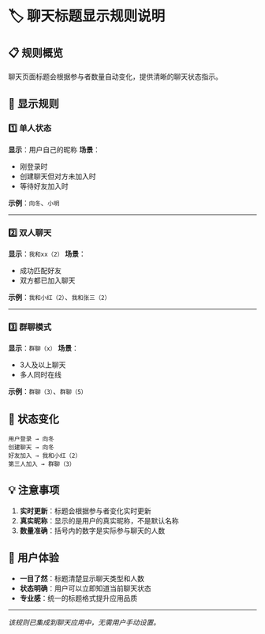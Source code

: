 # 🏷️ 聊天标题显示规则说明

## 📋 规则概览

聊天页面标题会根据参与者数量自动变化，提供清晰的聊天状态指示。

## 🎯 显示规则

### 1️⃣ 单人状态
**显示**：用户自己的昵称
**场景**：
- 刚登录时
- 创建聊天但对方未加入时
- 等待好友加入时

**示例**：`向冬`、`小明`

---

### 2️⃣ 双人聊天
**显示**：`我和xx（2）`
**场景**：
- 成功匹配好友
- 双方都已加入聊天

**示例**：`我和小红（2）`、`我和张三（2）`

---

### 3️⃣ 群聊模式
**显示**：`群聊（x）`
**场景**：
- 3人及以上聊天
- 多人同时在线

**示例**：`群聊（3）`、`群聊（5）`

## 🔄 状态变化

```
用户登录 → 向冬
创建聊天 → 向冬
好友加入 → 我和小红（2）
第三人加入 → 群聊（3）
```

## 💡 注意事项

1. **实时更新**：标题会根据参与者变化实时更新
2. **真实昵称**：显示的是用户的真实昵称，不是默认名称
3. **数量准确**：括号内的数字是实际参与聊天的人数

## 🎯 用户体验

- **一目了然**：标题清楚显示聊天类型和人数
- **状态明确**：用户可以立即知道当前聊天状态
- **专业感**：统一的标题格式提升应用品质

---

*该规则已集成到聊天应用中，无需用户手动设置。* 